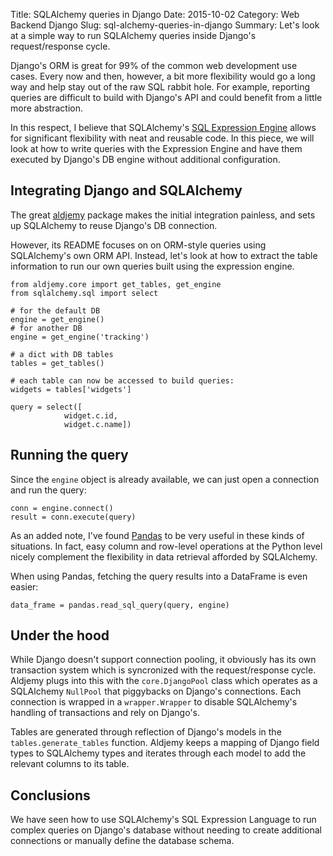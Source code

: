 Title: SQLAlchemy queries in Django
Date: 2015-10-02
Category: Web Backend Django
Slug: sql-alchemy-queries-in-django
Summary: Let's look at a simple way to run SQLAlchemy queries inside Django's request/response cycle.

Django's ORM is great for 99% of the common web development use cases. Every now and then, however, a bit more flexibility would go a long way and help stay out of the raw SQL rabbit hole. For example, reporting queries are difficult to build with Django's API and could benefit from a little more abstraction.

In this respect, I believe that SQLAlchemy's [SQL Expression Engine](http://docs.sqlalchemy.org/en/latest/core/tutorial.html) allows for significant flexibility with neat and reusable code. In this piece, we will look at how to write queries with the Expression Engine and have them executed by Django's DB engine without additional configuration.

## Integrating Django and SQLAlchemy

The great [aldjemy](https://github.com/Deepwalker/aldjemy) package makes the initial integration painless, and sets up SQLAlchemy to reuse Django's DB connection.

However, its README focuses on on ORM-style queries using SQLAlchemy's own ORM API. Instead, let's look at how to extract the table information to run our own queries built using the expression engine.

    from aldjemy.core import get_tables, get_engine
    from sqlalchemy.sql import select

    # for the default DB
    engine = get_engine()
    # for another DB
    engine = get_engine('tracking')
    
    # a dict with DB tables
    tables = get_tables()

    # each table can now be accessed to build queries:
    widgets = tables['widgets']

    query = select([
                widget.c.id,
                widget.c.name])

## Running the query

Since the `engine` object is already available, we can just open a connection and run the query:

    conn = engine.connect()
    result = conn.execute(query)

As an added note, I've found [Pandas](http://pandas.pydata.org) to be very useful in these kinds of situations. In fact, easy column and row-level operations at the Python level nicely complement the flexibility in data retrieval afforded by SQLAlchemy.

When using Pandas, fetching the query results into a DataFrame is even easier:

    data_frame = pandas.read_sql_query(query, engine)

## Under the hood

While Django doesn't support connection pooling, it obviously has its own transaction system which is syncronized with the request/response cycle. Aldjemy plugs into this with the `core.DjangoPool` class which operates as a SQLAlchemy `NullPool` that piggybacks on Django's connections. Each connection is wrapped in a `wrapper.Wrapper` to disable SQLAlchemy's handling of transactions and rely on Django's.

Tables are generated through reflection of Django's models in the `tables.generate_tables` function. Aldjemy keeps a mapping of Django field types to SQLAlchemy types and iterates through each model to add the relevant columns to its table.

## Conclusions

We have seen how to use SQLAlchemy's SQL Expression Language to run complex queries on Django's database without needing to create additional connections or manually define the database schema.